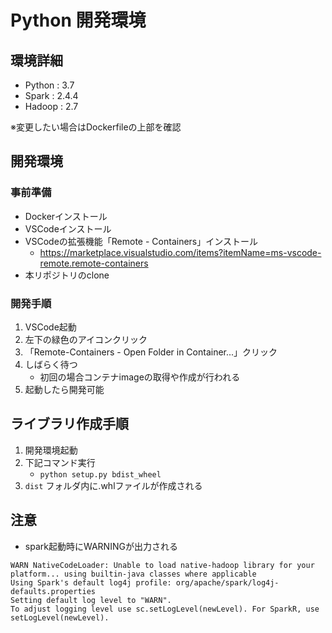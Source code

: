 # Python 開発環境
## 環境詳細
- Python : 3.7
- Spark : 2.4.4
- Hadoop : 2.7

※変更したい場合はDockerfileの上部を確認

## 開発環境
### 事前準備
- Dockerインストール
- VSCodeインストール
- VSCodeの拡張機能「Remote - Containers」インストール
    - https://marketplace.visualstudio.com/items?itemName=ms-vscode-remote.remote-containers
- 本リポジトリのclone

### 開発手順
1. VSCode起動
2. 左下の緑色のアイコンクリック
3. 「Remote-Containers - Open Folder in Container...」クリック
4. しばらく待つ
    - 初回の場合コンテナimageの取得や作成が行われる
5. 起動したら開発可能

## ライブラリ作成手順
1. 開発環境起動
2. 下記コマンド実行
    - `python setup.py bdist_wheel`
3. `dist` フォルダ内に.whlファイルが作成される

## 注意
- spark起動時にWARNINGが出力される
```
WARN NativeCodeLoader: Unable to load native-hadoop library for your platform... using builtin-java classes where applicable
Using Spark's default log4j profile: org/apache/spark/log4j-defaults.properties
Setting default log level to "WARN".
To adjust logging level use sc.setLogLevel(newLevel). For SparkR, use setLogLevel(newLevel).
```
